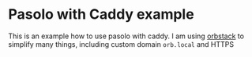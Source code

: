 # Pasolo with Caddy example

This is an example how to use pasolo with caddy. I am using [orbstack](https://orbstack.dev/) to simplify many things, including custom domain `orb.local` and HTTPS